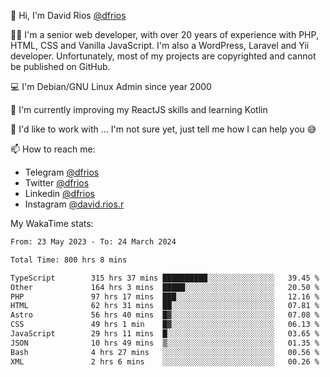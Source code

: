 👋 Hi, I'm David Rios [@dfrios](https://github.com/dfrios)

👨‍💻 I'm a senior web developer, with over 20 years of experience with PHP, HTML, CSS and Vanilla JavaScript. I'm also a WordPress, Laravel and Yii developer. Unfortunately, most of my projects are copyrighted and cannot be published on GitHub.

💻 I'm Debian/GNU Linux Admin since year 2000

🌱 I'm currently improving my ReactJS skills and learning Kotlin

💞️ I'd like to work with ... I'm not sure yet, just tell me how I can help you 😅


📫 How to reach me:
* Telegram [@dfrios](https://t.me/dfrios)
* Twitter [@dfrios](https://twitter.com/dfrios)
* Linkedin [@dfrios](https://linkedin.com/in/dfrios)
* Instagram [@david.rios.r](https://instagram.com/david.rios.r)



My WakaTime stats:
<!--START_SECTION:waka-->

```txt
From: 23 May 2023 - To: 24 March 2024

Total Time: 800 hrs 8 mins

TypeScript        315 hrs 37 mins ██████████░░░░░░░░░░░░░░░   39.45 %
Other             164 hrs 3 mins  █████░░░░░░░░░░░░░░░░░░░░   20.50 %
PHP               97 hrs 17 mins  ███░░░░░░░░░░░░░░░░░░░░░░   12.16 %
HTML              62 hrs 31 mins  ██░░░░░░░░░░░░░░░░░░░░░░░   07.81 %
Astro             56 hrs 40 mins  █▓░░░░░░░░░░░░░░░░░░░░░░░   07.08 %
CSS               49 hrs 1 min    █▓░░░░░░░░░░░░░░░░░░░░░░░   06.13 %
JavaScript        29 hrs 11 mins  █░░░░░░░░░░░░░░░░░░░░░░░░   03.65 %
JSON              10 hrs 49 mins  ▒░░░░░░░░░░░░░░░░░░░░░░░░   01.35 %
Bash              4 hrs 27 mins   ░░░░░░░░░░░░░░░░░░░░░░░░░   00.56 %
XML               2 hrs 6 mins    ░░░░░░░░░░░░░░░░░░░░░░░░░   00.26 %
```

<!--END_SECTION:waka-->
